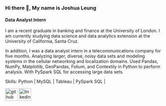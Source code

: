 ### Hi there 👋, My name is Joshua Leung
#### Data Analyst Intern

I am a recent graduate in banking and finance at the University of London. I am currently studying data science and data analytics extension at the University of California, Santa Cruz.

In addition, I was a data analyst intern in a telecommunications company for five months. Analyzing larger, diverse, noisy data sets and modeling systems in the cellular networking and localization domains. Used Pandas, NumPy, Matplotlib, GeoPandas, Folium, and Contextily in Python to perform analysis. With PySpark SQL for accessing large data sets. 

Skills: Python | MySQL | Tableau | PySpark SQL |  



[<img src='https://cdn.jsdelivr.net/npm/simple-icons@3.0.1/icons/github.svg' alt='github' height='40'>](https://github.com/jjoshualleung)  [<img src='https://cdn.jsdelivr.net/npm/simple-icons@3.0.1/icons/linkedin.svg' alt='linkedin' height='40'>](https://www.linkedin.com/in/linkedin.com/in/jjoshualleung/)  

